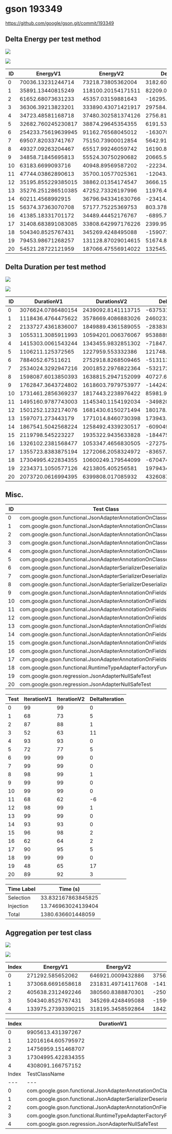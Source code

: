 # gson 193349


https://github.com/google/gson.git/commit/193349



## Delta Energy per test method

![](./gson_delta_energy_0_v.png)

![](./gson_delta_energy_1_v.png)


| ID | EnergyV1 | EnergyV2 | DeltaEnergy |
| --- | --- | --- | --- |
| 0 | 70036.13231244714 | 73218.73805362004 | 3182.605741172898 |
| 1 | 35891.13440815249 | 118100.20154171511 | 82209.06713356262 |
| 2 | 61652.68073631233 | 45357.03159881643 | -16295.6491374959 |
| 3 | 36306.39213823201 | 333890.43071421917 | 297584.03857598716 |
| 4 | 34723.48581168718 | 37480.302581374126 | 2756.8167696869496 |
| 5 | 32682.760245230817 | 38874.29645354355 | 6191.536208312737 |
| 6 | 254233.75619639945 | 91162.76568045012 | -163070.99051594932 |
| 7 | 69507.82033741767 | 75150.73900012854 | 5642.918662710872 |
| 8 | 49327.09263204467 | 65517.99246059742 | 16190.899828552756 |
| 9 | 34858.71845695813 | 55524.30750290682 | 20665.58904594869 |
| 10 | 63183.6699093716 | 40948.89569587202 | -22234.77421349958 |
| 11 | 47744.03862890613 | 35700.10577025361 | -12043.932858652515 |
| 12 | 35195.855229385015 | 38862.01354174547 | 3666.158312360458 |
| 13 | 35276.251286510385 | 47252.73326197996 | 11976.481975469578 |
| 14 | 60211.4568992915 | 36796.943341630766 | -23414.513557660735 |
| 15 | 56374.37363070708 | 57177.75225369753 | 803.3786229904508 |
| 16 | 41385.18331701172 | 34489.44452176767 | -6895.738795244048 |
| 17 | 31408.683891083085 | 33808.642997176226 | 2399.9591060931416 |
| 18 | 504340.8525767431 | 345269.4248495088 | -159071.42772723432 |
| 19 | 79453.98671268257 | 131128.87029014615 | 51674.88357746358 |
| 20 | 54521.28722121959 | 187066.47556914022 | 132545.18834792063 |

## Delta Duration per test method

![](./gson_delta_duration_0_v.png)

![](./gson_delta_duration_1_v.png)


| ID | DurationV1 | DurationsV2 | DeltaDuration |
| --- | --- | --- | --- |
| 0 | 3076624.0786480154 | 2439092.8141113715 | -637531.2645366439 |
| 1 | 1118436.4764475622 | 3578669.4086883026 | 2460232.9322407404 |
| 2 | 2133727.4361836007 | 1849889.4361589055 | -283838.0000246952 |
| 3 | 1055311.3085911993 | 10594201.006376067 | 9538889.697784867 |
| 4 | 1415303.0061543244 | 1343455.9832851302 | -71847.02286919416 |
| 5 | 1106211.125372565 | 1227959.553332386 | 121748.42795982119 |
| 6 | 7884052.67511621 | 2752918.8268509465 | -5131133.848265264 |
| 7 | 2534024.3292947216 | 2001852.2976822364 | -532172.0316124852 |
| 8 | 1598087.6013850393 | 1638815.2947152099 | 40727.69333017059 |
| 9 | 1762847.3643724802 | 1618603.7979753977 | -144243.56639708253 |
| 10 | 1731461.2856369237 | 1817443.2238976422 | 85981.93826071848 |
| 11 | 1495160.9787743003 | 1145340.1154192034 | -349820.8633550969 |
| 12 | 1501252.1232174076 | 1681430.6150271494 | 180178.49180974183 |
| 13 | 1597071.273443179 | 1771014.8460730398 | 173943.57262986084 |
| 14 | 1867541.5042568224 | 1258492.4339230517 | -609049.0703337707 |
| 15 | 2119798.545223227 | 1935322.9435633828 | -184475.60165984393 |
| 16 | 1326102.2381568477 | 1053347.4656830505 | -272754.7724737972 |
| 17 | 1355723.8383875194 | 1272066.2058324972 | -83657.63255502214 |
| 18 | 17304995.422834355 | 10600249.179544099 | -6704746.243290257 |
| 19 | 2234371.1050577126 | 4213805.405256581 | 1979434.300198868 |
| 20 | 2073720.0616994395 | 6399808.017085932 | 4326087.955386492 |

## Misc.

| ID | Test Class | Test Method |
| --- | --- | --- |
| 0 | com.google.gson.functional.JsonAdapterAnnotationOnClassesTest | testJsonAdapterInvoked |
| 1 | com.google.gson.functional.JsonAdapterAnnotationOnClassesTest | testRegisteredDeserializerOverridesJsonAdapter |
| 2 | com.google.gson.functional.JsonAdapterAnnotationOnClassesTest | testRegisteredSerializerOverridesJsonAdapter |
| 3 | com.google.gson.functional.JsonAdapterAnnotationOnClassesTest | testIncorrectTypeAdapterFails |
| 4 | com.google.gson.functional.JsonAdapterAnnotationOnClassesTest | testJsonAdapterFactoryInvoked |
| 5 | com.google.gson.functional.JsonAdapterAnnotationOnClassesTest | testNullSafeObjectFromJson |
| 6 | com.google.gson.functional.JsonAdapterSerializerDeserializerTest | testJsonSerializerDeserializerBasedJsonAdapterOnFields |
| 7 | com.google.gson.functional.JsonAdapterSerializerDeserializerTest | testDifferentJsonAdaptersForGenericFieldsOfSameRawType |
| 8 | com.google.gson.functional.JsonAdapterSerializerDeserializerTest | testJsonSerializerDeserializerBasedJsonAdapterOnClass |
| 9 | com.google.gson.functional.JsonAdapterAnnotationOnFieldsTest | testPrimitiveFieldAnnotationTakesPrecedenceOverDefault |
| 10 | com.google.gson.functional.JsonAdapterAnnotationOnFieldsTest | testClassAnnotationAdapterFactoryTakesPrecedenceOverDefault |
| 11 | com.google.gson.functional.JsonAdapterAnnotationOnFieldsTest | testJsonAdapterWrappedInNullSafeAsRequested |
| 12 | com.google.gson.functional.JsonAdapterAnnotationOnFieldsTest | testClassAnnotationAdapterTakesPrecedenceOverDefault |
| 13 | com.google.gson.functional.JsonAdapterAnnotationOnFieldsTest | testFieldAnnotationWorksForParameterizedType |
| 14 | com.google.gson.functional.JsonAdapterAnnotationOnFieldsTest | testJsonAdapterInvokedOnlyForAnnotatedFields |
| 15 | com.google.gson.functional.JsonAdapterAnnotationOnFieldsTest | testFieldAnnotationTakesPrecedenceOverRegisteredTypeAdapter |
| 16 | com.google.gson.functional.JsonAdapterAnnotationOnFieldsTest | testNonPrimitiveFieldAnnotationTakesPrecedenceOverDefault |
| 17 | com.google.gson.functional.JsonAdapterAnnotationOnFieldsTest | testFieldAnnotationTakesPrecedenceOverClassAnnotation |
| 18 | com.google.gson.functional.RuntimeTypeAdapterFactoryFunctionalTest | testSubclassesAutomaticallySerialized |
| 19 | com.google.gson.regression.JsonAdapterNullSafeTest | testNullSafeBugDeserialize |
| 20 | com.google.gson.regression.JsonAdapterNullSafeTest | testNullSafeBugSerialize |


| Test | IterationV1 | IterationV2 | DeltaIteration |
| --- | --- | --- | --- |
| 0 | 99 | 99 | 0 |
| 1 | 68 | 73 | 5 |
| 2 | 87 | 88 | 1 |
| 3 | 52 | 63 | 11 |
| 4 | 93 | 93 | 0 |
| 5 | 72 | 77 | 5 |
| 6 | 99 | 99 | 0 |
| 7 | 99 | 99 | 0 |
| 8 | 98 | 99 | 1 |
| 9 | 99 | 99 | 0 |
| 10 | 99 | 99 | 0 |
| 11 | 68 | 62 | -6 |
| 12 | 98 | 99 | 1 |
| 13 | 99 | 99 | 0 |
| 14 | 93 | 93 | 0 |
| 15 | 96 | 98 | 2 |
| 16 | 62 | 64 | 2 |
| 17 | 90 | 95 | 5 |
| 18 | 99 | 99 | 0 |
| 19 | 48 | 65 | 17 |
| 20 | 89 | 92 | 3 |



| Time Label | Time (s) |
| --- | --- |
| Selection | 33.832167863845825 |
| Injection | 13.746963024139404 |
| Total | 1380.636601448059 |


## Aggregation per test class


![](./gson.png)

![](./gson_delta_1_v.png)

| Index | EnergyV1 | EnergyV2 | DeltaEnergy |
| --- | --- | --- | --- |
| 0 | 271292.585652062 | 646921.0009432886 | 375628.4152912266 |
| 1 | 373068.6691658618 | 231831.49714117608 | -141237.17202468571 |
| 2 | 405638.2312492246 | 380560.8388870301 | -25077.392362194543 |
| 3 | 504340.8525767431 | 345269.4248495088 | -159071.42772723432 |
| 4 | 133975.27393390215 | 318195.3458592864 | 184220.07192538423 |

| Index | DurationV1 | DurationsV2 | DeltaDuration |
| --- | --- | --- | --- |
| 0 | 9905613.431397267 | 21033268.20195216 | 11127654.770554893 |
| 1 | 12016164.605795972 | 6393586.419248393 | -5622578.186547579 |
| 2 | 14756959.151468707 | 13553061.647394415 | -1203897.5040742923 |
| 3 | 17304995.422834355 | 10600249.179544099 | -6704746.243290257 |
| 4 | 4308091.166757152 | 10613613.422342513 | 6305522.25558536 |
| Index | TestClassName | #Tests |
| --- | --- | --- |
| 0 | com.google.gson.functional.JsonAdapterAnnotationOnClassesTest | 6 |
| 1 | com.google.gson.functional.JsonAdapterSerializerDeserializerTest | 3 |
| 2 | com.google.gson.functional.JsonAdapterAnnotationOnFieldsTest | 9 |
| 3 | com.google.gson.functional.RuntimeTypeAdapterFactoryFunctionalTest | 1 |
| 4 | com.google.gson.regression.JsonAdapterNullSafeTest | 2 |
